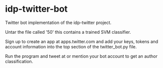 # idp-twitter-bot
Twitter bot implementation of the idp-twitter project.

Untar the file called '50' this contains a trained SVM classifier.

Sign up to create an app at apps.twitter.com and add your keys, tokens and account information into the top section of the twitter_bot.py file.

Run the program and tweet at or mention your bot account to get an author classification.
